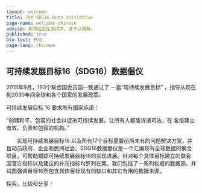 ```yaml
---
layout: welcome
title: The SDG16 Data Initiative
page-name: welcome-chinese
advise: 本网站正在测试中，请予以理解。
published: true
btn-text: 开始
page-lang: chinese
---
```

## 可持续发展目标16（SDG16）数据倡仪

2015年9月，193个联合国会员国一致通过了 一套“可持续发展目标” ，指导从现在到2030年间全球和各个国家的发展政策。

可持续发展目标 16 要求所有国家承诺：

“创建和平、包容的社会以促进可持续发展，让所有人都能诉诸司法，在
各级建立有效、负责和包容的机构。”

　　实现可持续发展目标16 以及所有17个目标需要前所未有的问题解决方案，并且动员政府、企业和民间社会。SDG16数据倡仪是一个汇编现有全球数据的集合项目，可帮助跟踪可持续发展目标16的实现进展。针对每个具体目标建立的联合国官方指标以及建议的补充指标均罗列在案。我们包括了一系列权威的数据源，并试图强调目标16所包含具体目标现有的缺口和其它有用的数据来源。

探索，比较和分享！


